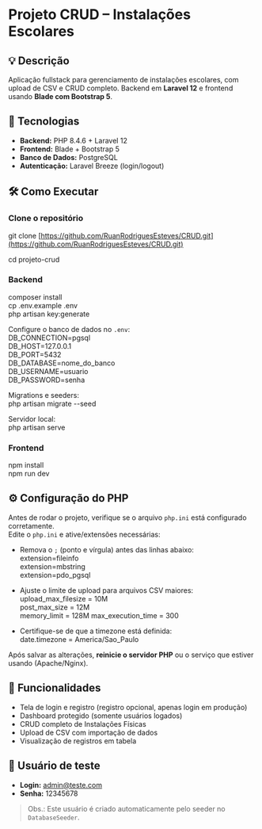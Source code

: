 # Projeto CRUD – Instalações Escolares

## 💡 Descrição

Aplicação fullstack para gerenciamento de instalações escolares, com upload de CSV e CRUD completo.
Backend em **Laravel 12** e frontend usando **Blade com Bootstrap 5**.

## 🚀 Tecnologias

* **Backend:** PHP 8.4.6 + Laravel 12
* **Frontend:** Blade + Bootstrap 5
* **Banco de Dados:** PostgreSQL
* **Autenticação:** Laravel Breeze (login/logout)

## 🛠 Como Executar

### Clone o repositório

git clone [https://github.com/RuanRodriguesEsteves/CRUD.git](https://github.com/RuanRodriguesEsteves/CRUD.git)

cd projeto-crud

### Backend

composer install  
cp .env.example .env  
php artisan key\:generate  

Configure o banco de dados no `.env`:  
DB\_CONNECTION=pgsql  
DB\_HOST=127.0.0.1  
DB\_PORT=5432  
DB\_DATABASE=nome\_do\_banco  
DB\_USERNAME=usuario  
DB\_PASSWORD=senha  

Migrations e seeders:  
php artisan migrate --seed  

Servidor local:  
php artisan serve  

### Frontend

npm install  
npm run dev

## ⚙️ Configuração do PHP

Antes de rodar o projeto, verifique se o arquivo `php.ini` está configurado corretamente.  
Edite o `php.ini` e ative/extensões necessárias:

- Remova o `;` (ponto e vírgula) antes das linhas abaixo:  
extension=fileinfo  
extension=mbstring  
extension=pdo_pgsql  

- Ajuste o limite de upload para arquivos CSV maiores:  
upload_max_filesize = 10M  
post_max_size = 12M  
memory_limit = 128M
max_execution_time = 300

- Certifique-se de que a timezone está definida:  
date.timezone = America/Sao_Paulo

Após salvar as alterações, **reinicie o servidor PHP** ou o serviço que estiver usando (Apache/Nginx).  

## 📌 Funcionalidades

* Tela de login e registro (registro opcional, apenas login em produção)
* Dashboard protegido (somente usuários logados)
* CRUD completo de Instalações Físicas
* Upload de CSV com importação de dados
* Visualização de registros em tabela

## 🔐 Usuário de teste

* **Login:** [admin@teste.com](mailto:admin@teste.com)
* **Senha:** 12345678

> Obs.: Este usuário é criado automaticamente pelo seeder no `DatabaseSeeder`.
